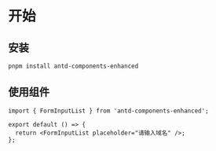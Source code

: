 # 开始

## 安装

```shell
pnpm install antd-components-enhanced
```

## 使用组件

```tsx ｜ pure
import { FormInputList } from 'antd-components-enhanced';

export default () => {
  return <FormInputList placeholder="请输入域名" />;
};
```

